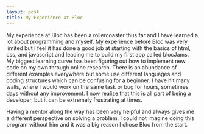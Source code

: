 ```yaml
---
layout: post
title: My Experience at Bloc
---
```


My experience at Bloc has been a rollercoaster thus far and I have learned a lot about programming and myself. My experience before Bloc was very limited but I feel it has done a good job at starting with the basics of html, css, and javascript and leading me to build my first app called blocJams. My biggest learning curve has been figuring out how to implement new code on my own through online research. There is an abundance of different examples everywhere but some use different languages and coding structures which can be confusing for a beginner. I have hit many walls, where I would work on the same task or bug for hours, sometimes days without any improvement. I now realize that this is all part of being a developer, but it can be extremely frustrating at times.

Having a mentor along the way has been very helpful and always gives me a different perspective on solving a problem. I could not imagine doing this program without him and it was a big reason I chose Bloc from the start.
